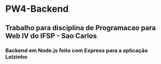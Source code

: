 # PW4-Backend
## Trabalho para disciplina de Programacao para Web IV do IFSP - Sao Carlos
### Backend em Node.js feito com Express para a aplicação Lolzinho
